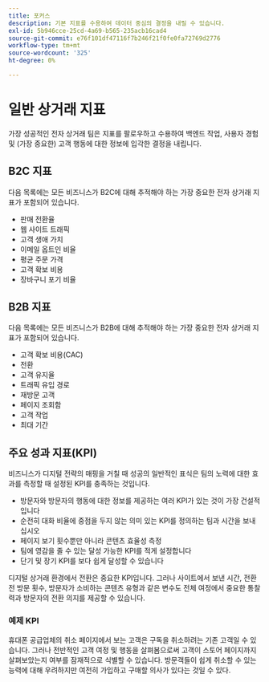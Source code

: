 ```yaml
---
title: 포커스
description: 기본 지표를 수용하여 데이터 중심의 결정을 내릴 수 있습니다.
exl-id: 5b946cce-25cd-4a69-b565-235acb16cad4
source-git-commit: e76f101df47116f7b246f21f0fe0fa72769d2776
workflow-type: tm+mt
source-wordcount: '325'
ht-degree: 0%

---
```


# 일반 상거래 지표

가장 성공적인 전자 상거래 팀은 지표를 팔로우하고 수용하여 백엔드 작업, 사용자 경험 및 (가장 중요한) 고객 행동에 대한 정보에 입각한 결정을 내립니다.

## B2C 지표

다음 목록에는 모든 비즈니스가 B2C에 대해 추적해야 하는 가장 중요한 전자 상거래 지표가 포함되어 있습니다.

- 판매 전환율
- 웹 사이트 트래픽
- 고객 생애 가치
- 이메일 옵트인 비율
- 평균 주문 가격
- 고객 확보 비용
- 장바구니 포기 비율

## B2B 지표

다음 목록에는 모든 비즈니스가 B2B에 대해 추적해야 하는 가장 중요한 전자 상거래 지표가 포함되어 있습니다.

- 고객 확보 비용(CAC)
- 전환
- 고객 유지율
- 트래픽 유입 경로
- 재방문 고객
- 페이지 조회함
- 고객 작업
- 최대 기간

## 주요 성과 지표(KPI)

비즈니스가 디지털 전략의 매핑을 거칠 때 성공의 일반적인 표식은 팀의 노력에 대한 효과를 측정할 때 설정된 KPI를 충족하는 것입니다.

- 방문자와 방문자의 행동에 대한 정보를 제공하는 여러 KPI가 있는 것이 가장 건설적입니다
- 순전히 대화 비율에 중점을 두지 않는 의미 있는 KPI를 정의하는 팀과 시간을 보내십시오
- 페이지 보기 횟수뿐만 아니라 콘텐츠 효율성 측정
- 팀에 영감을 줄 수 있는 달성 가능한 KPI를 적게 설정합니다
- 단기 및 장기 KPI를 보다 쉽게 달성할 수 있습니다

디지털 상거래 환경에서 전환은 중요한 KPI입니다. 그러나 사이트에서 보낸 시간, 전환 전 방문 횟수, 방문자가 소비하는 콘텐츠 유형과 같은 변수도 전체 여정에서 중요한 통찰력과 방문자의 전환 의지를 제공할 수 있습니다.

### 예제 KPI

휴대폰 공급업체의 취소 페이지에서 보는 고객은 구독을 취소하려는 기존 고객일 수 있습니다. 그러나 전반적인 고객 여정 및 행동을 살펴봄으로써 고객이 스토어 페이지까지 살펴보았는지 여부를 잠재적으로 식별할 수 있습니다. 방문객들이 쉽게 취소할 수 있는 능력에 대해 우려하지만 여전히 가입하고 구매할 의사가 있다는 것일 수 있다.
